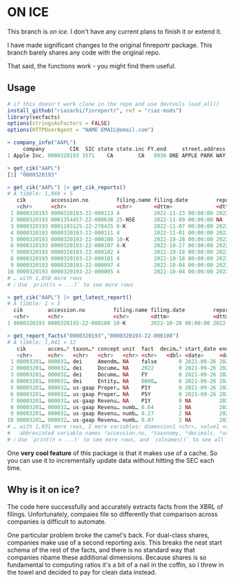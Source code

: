 
# ON ICE

This branch is _on ice_. I don't have any current plans to finish it or extend it.

I have made significant changes to the original finreportr package. This branch barely shares any code with the original repo. 

That said, the functions work - you might find them useful.

## Usage

```r
# if this doesn't work clone in the repo and use devtools load_all()
install_github("riazarbi/finreportr", ref = "riaz-mods")
library(secfacts)
options(stringsAsFactors = FALSE)
options(HTTPUserAgent = "NAME EMAIL@email.com")
```

```r
> company_info("AAPL")
     company        CIK  SIC state state.inc FY.end     street.address         city.state
1 Apple Inc. 0000320193 3571    CA        CA   0930 ONE APPLE PARK WAY CUPERTINO CA 95014
```

```r
> get_cik("AAPL")
[1] "0000320193"
```

```r
> get_cik("AAPL") |> get_cik_reports()
# A tibble: 1,860 × 5
   cik        accession.no         filing.name filing.date         report.date        
   <chr>      <chr>                <chr>       <dttm>              <dttm>             
 1 0000320193 0000320193-22-000113 4           2022-11-23 00:00:00 2022-11-22 00:00:00
 2 0000320193 0001354457-22-000638 25-NSE      2022-11-09 00:00:00 NA                 
 3 0000320193 0001193125-22-278435 8-K         2022-11-07 00:00:00 2022-11-06 00:00:00
 4 0000320193 0000320193-22-000111 4           2022-11-01 00:00:00 2022-10-28 00:00:00
 5 0000320193 0000320193-22-000108 10-K        2022-10-28 00:00:00 2022-09-24 00:00:00
 6 0000320193 0000320193-22-000107 8-K         2022-10-27 00:00:00 2022-10-27 00:00:00
 7 0000320193 0000320193-22-000102 4           2022-10-18 00:00:00 2022-10-15 00:00:00
 8 0000320193 0000320193-22-000101 4           2022-10-18 00:00:00 2022-10-15 00:00:00
 9 0000320193 0000320193-22-000097 4           2022-10-04 00:00:00 2022-10-01 00:00:00
10 0000320193 0000320193-22-000095 4           2022-10-04 00:00:00 2022-10-01 00:00:00
# … with 1,850 more rows
# ℹ Use `print(n = ...)` to see more rows
```

```r
> get_cik("AAPL") |> get_latest_report()
# A tibble: 1 × 5
  cik        accession.no         filing.name filing.date         report.date        
  <chr>      <chr>                <chr>       <dttm>              <dttm>             
1 0000320193 0000320193-22-000108 10-K        2022-10-28 00:00:00 2022-09-24 00:00:00
```

```r
> get_report_facts("0000320193","0000320193-22-000108")
# A tibble: 1,041 × 12
   cik       acces…¹ taxon…² concept unit  fact  decim…³ start_date end_date   unit_…⁴
   <chr>     <chr>   <chr>   <chr>   <chr> <chr>   <dbl> <date>     <date>     <chr>  
 1 00003201… 000032… dei     Amendm… NA    false       0 2021-09-26 2022-09-24 NA     
 2 00003201… 000032… dei     Docume… NA    2022        0 2021-09-26 2022-09-24 NA     
 3 00003201… 000032… dei     Docume… NA    FY          0 2021-09-26 2022-09-24 NA     
 4 00003201… 000032… dei     Entity… NA    0000…       0 2021-09-26 2022-09-24 NA     
 5 00003201… 000032… us-gaap Proper… NA    P1Y         0 2021-09-26 2022-09-24 NA     
 6 00003201… 000032… us-gaap Proper… NA    P5Y         0 2021-09-26 2022-09-24 NA     
 7 00003201… 000032… us-gaap Revenu… NA    P1Y         0 NA         2022-09-24 NA     
 8 00003201… 000032… us-gaap Revenu… numb… 0.64        2 NA         2022-09-24 pure   
 9 00003201… 000032… us-gaap Revenu… numb… 0.27        2 NA         2022-09-24 pure   
10 00003201… 000032… us-gaap Revenu… numb… 0.07        2 NA         2022-09-24 pure   
# … with 1,031 more rows, 2 more variables: dimension1 <chr>, value1 <chr>, and
#   abbreviated variable names ¹​accession.no, ²​taxonomy, ³​decimals, ⁴​unit_iso
# ℹ Use `print(n = ...)` to see more rows, and `colnames()` to see all variable names
```

One **very cool feature** of this package is that it makes use of a cache. So you can use it to incrementally update data without hitting the SEC each time.

## Why is it on ice?

The code here successfully and accurately extracts facts from the XBRL of filings. Unfortunately, compaies file so differently that comparison across companies is difficult to automate. 

One particular problem broke the camel's back. For dual-class shares, companies make use of a second reporting axis. This breaks the neat start schema of the rest of the facts, and there is no standard way that companies nbame these additional dimensions. Because shares is so fundamental to computing ratios it's a bit of a nail in the coffin, so I threw in the towel and decided to pay for clean data instead.

